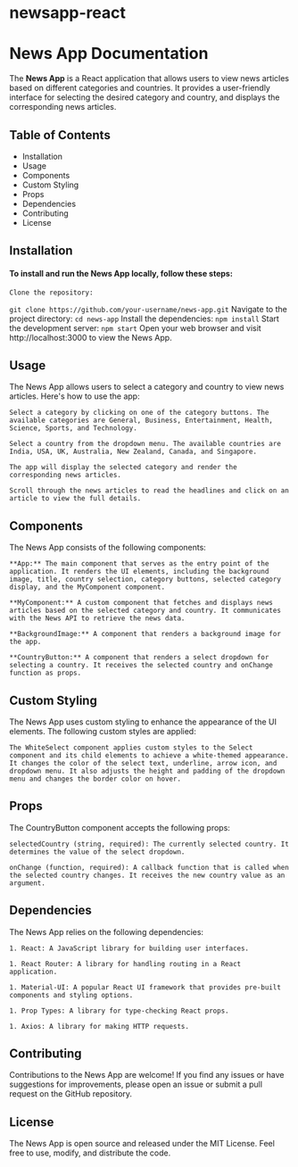 # newsapp-react

# News App Documentation

The **News App** is a React application that allows users to view news articles based on different categories and countries. It provides a user-friendly interface for selecting the desired category and country, and displays the corresponding news articles.
## Table of Contents

- Installation
- Usage
- Components
- Custom Styling
- Props
- Dependencies
- Contributing
- License

## Installation

#### To install and run the News App locally, follow these steps:

    Clone the repository:

`
   git clone https://github.com/your-username/news-app.git
`
    Navigate to the project directory:
`
    cd news-app
`
    Install the dependencies:
`
    npm install
`
    Start the development server:
`
    npm start
`
    Open your web browser and visit http://localhost:3000 to view the News App.

## Usage

The News App allows users to select a category and country to view news articles. Here's how to use the app:

    Select a category by clicking on one of the category buttons. The available categories are General, Business, Entertainment, Health, Science, Sports, and Technology.

    Select a country from the dropdown menu. The available countries are India, USA, UK, Australia, New Zealand, Canada, and Singapore.

    The app will display the selected category and render the corresponding news articles.

    Scroll through the news articles to read the headlines and click on an article to view the full details.

## Components

The News App consists of the following components:

    **App:** The main component that serves as the entry point of the application. It renders the UI elements, including the background image, title, country selection, category buttons, selected category display, and the MyComponent component.

    **MyComponent:** A custom component that fetches and displays news articles based on the selected category and country. It communicates with the News API to retrieve the news data.

    **BackgroundImage:** A component that renders a background image for the app.

    **CountryButton:** A component that renders a select dropdown for selecting a country. It receives the selected country and onChange function as props.

## Custom Styling

The News App uses custom styling to enhance the appearance of the UI elements. The following custom styles are applied:

    The WhiteSelect component applies custom styles to the Select component and its child elements to achieve a white-themed appearance. It changes the color of the select text, underline, arrow icon, and dropdown menu. It also adjusts the height and padding of the dropdown menu and changes the border color on hover.

## Props

The CountryButton component accepts the following props:

    selectedCountry (string, required): The currently selected country. It determines the value of the select dropdown.

    onChange (function, required): A callback function that is called when the selected country changes. It receives the new country value as an argument.

## Dependencies

The News App relies on the following dependencies:

    1. React: A JavaScript library for building user interfaces.

    1. React Router: A library for handling routing in a React application.

    1. Material-UI: A popular React UI framework that provides pre-built components and styling options.

    1. Prop Types: A library for type-checking React props.

    1. Axios: A library for making HTTP requests.

## Contributing

Contributions to the News App are welcome! If you find any issues or have suggestions for improvements, please open an issue or submit a pull request on the GitHub repository.

## License

The News App is open source and released under the MIT License. Feel free to use, modify, and distribute the code.
